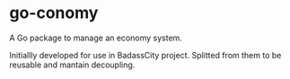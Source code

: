 # go-conomy
A Go package to manage an economy system.

Initiallly developed for use in BadassCity project. Splitted from them to be reusable and mantain decoupling.
